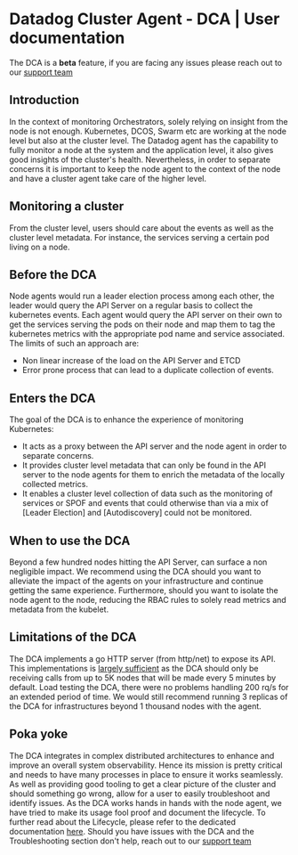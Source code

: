 # Datadog Cluster Agent - DCA | User documentation

The DCA is a **beta** feature, if you are facing any issues please reach out to our [support team](http://docs.datadoghq.com/help)

## Introduction

In the context of monitoring Orchestrators, solely relying on insight from the node is not enough.
Kubernetes, DCOS, Swarm etc are working at the node level but also at the cluster level.
The Datadog agent has the capability to fully monitor a node at the system and the application level, it also gives good insights of the cluster's health.
Nevertheless, in order to separate concerns it is important to keep the node agent to the context of the node and have a cluster agent take care of the higher level.

## Monitoring a cluster

From the cluster level, users should care about the events as well as the cluster level metadata.
For instance, the services serving a certain pod living on a node.

## Before the DCA

Node agents would run a leader election process among each other, the leader would query the API Server on a regular basis to collect the kubernetes events.
Each agent would query the API server on their own to get the services serving the pods on their node and map them to tag the kubernetes metrics with the appropriate pod name and service associated.
The limits of such an approach are:
- Non linear increase of the load on the API Server and ETCD
- Error prone process that can lead to a duplicate collection of events. 

## Enters the DCA

The goal of the DCA is to enhance the experience of monitoring Kubernetes:

* It acts as a proxy between the API server and the node agent in order to separate concerns.
* It provides cluster level metadata that can only be found in the API server to the node agents for them to enrich the metadata of the locally collected metrics.
* It enables a cluster level collection of data such as the monitoring of services or SPOF and events that could otherwise than via a mix of [Leader Election] and [Autodiscovery] could not be monitored.

## When to use the DCA

Beyond a few hundred nodes hitting the API Server, can surface a non negligible impact.
We recommend using the DCA should you want to alleviate the impact of the agents on your infrastructure and continue getting the same experience.
Furthermore, should you want to isolate the node agent to the node, reducing the RBAC rules to solely read metrics and metadata from the kubelet.

## Limitations of the DCA

The DCA implements a go HTTP server (from http/net) to expose its API.
This implementations is [largely sufficient](https://github.com/valyala/fasthttp#http-server-performance-comparison-with-nethttp) as the DCA should only be receiving calls from up to 5K nodes that will be made every 5 minutes by default.
Load testing the DCA, there were no problems handling 200 rq/s for an extended period of time. We would still recommend running 3 replicas of the DCA for infrastructures beyond 1 thousand nodes with the agent.

## Poka yoke

The DCA integrates in complex distributed architectures to enhance and improve an overall system observability.
Hence its mission is pretty critical and needs to have many processes in place to ensure it works seamlessly. 
As well as providing good tooling to get a clear picture of the cluster and should something go wrong, allow for a user to easily troubleshoot and identify issues.
As the DCA works hands in hands with the node agent, we have tried to make its usage fool proof and document the lifecycle.
To further read about the Lifecycle, please refer to the dedicated documentation [here](GETTING_STARTED.md).
Should you have issues with the DCA and the Troubleshooting section don't help, reach out to our [support team](mailto:support@datadoghq.com)  
